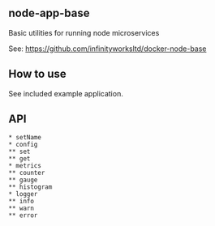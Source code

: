 node-app-base
---

Basic utilities for running node microservices

See: https://github.com/infinityworksltd/docker-node-base

## How to use

See included example application.

## API

```
* setName
* config
** set
** get
* metrics
** counter
** gauge
** histogram
* logger
** info
** warn
** error
```
